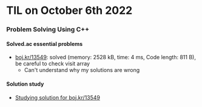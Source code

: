 # **TIL on October 6th 2022**
### Problem Solving Using C++
#### Solved.ac essential problems
- [boj.kr/13549](../../../Problem%20Solving/boj/solvedac/13549-10-05-2022.cpp): solved (memory: 2528 kB, time: 4 ms, Code length: 811 B), be careful to check visit array
  * Can't understand why my solutions are wrong

#### Solution study
- [Studying solution for boj.kr/13549](../../../Problem%20Solving/Solution%20study/sol-study-13549-10-06-2022.md)